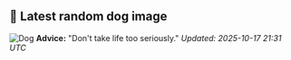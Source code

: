## 🐶 Latest random dog image
![Dog](https://images.dog.ceo/breeds/shiba/shiba-4.jpg)
**Advice:** "Don't take life too seriously."
*Updated: 2025-10-17 21:31 UTC*

